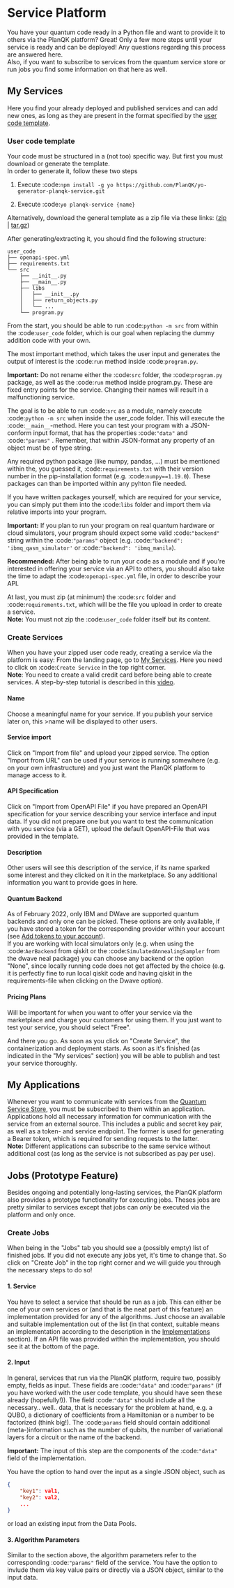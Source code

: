 # Service Platform

You have your quantum code ready in a Python file and want to provide it to others via the PlanQK platform? Great! Only a few more steps until your service is ready and can be deployed! Any questions regarding this process are answered here.  
Also, if you want to subscribe to services from the quantum service store or run jobs you find some information on that here as well.

## My Services
Here you find your already deployed and published services and can add new ones, as long as they are present in the format specified by the [user code template](###user-code-template).

### User code template
Your code must be structured in a (not too) specific way. But first you must download or generate the template.  
In order to generate it, follow these two steps
1. Execute :code:`npm install -g yo https://github.com/PlanQK/yo-generator-planqk-service.git`

2. Execute :code:`yo planqk-service {name}`

Alternatively, download the general template as a zip file via these links: ([zip](https://storage.googleapis.com/yeoman-templates/latest/template.zip) | [tar.gz](https://storage.googleapis.com/yeoman-templates/latest/template.tar.gz)) 
  
After generating/extracting it, you should find the following structure:
```
user_code
├── openapi-spec.yml
├── requirements.txt
└── src
    ├── __init__.py
    ├── __main__.py
    ├── libs
    │   ├── __init__.py
    │   ├── return_objects.py
    │   └── ...
    └── program.py
```
From the start, you should be able to run :code:`python -m src` from within the :code:`user_code` folder, which is our goal when replacing the dummy addition code with your own.  

The most important method, which takes the user input and generates the output of interest is the :code:`run` method inside :code:`program.py`.

**Important:** Do not rename either the :code:`src` folder, the :code:`program.py` package, as well as the :code:`run` method inside program.py. These are fixed entry points for the service. Changing their names will result in a malfunctioning service.

The goal is to be able to run :code:`src` as a module, namely execute :code:`python -m src` when inside the user_code folder. This will execute the :code:`__main__`-method. Here you can test your program with a JSON-conform input format, that has the properties :code:`"data"` and :code:`"params"` . Remember, that within JSON-format any property of an object must be of type string.  

Any required python package (like numpy, pandas, ...) must be mentioned within the, you guessed it, :code:`requirements.txt` with their version number in the pip-installation format (e.g. :code:`numpy==1.19.0`). These packages can than be imported within any pyhton file needed.  

If you have written packages yourself, which are required for your service, you can simply put them into the :code:`libs` folder and import them via relative imports into your program.  

**Important:** If you plan to run your program on real quantum hardware or cloud simulators, your program should expect some valid :code:`"backend"` string within the :code:`"params"` object (e.g. :code:`"backend": 'ibmq_qasm_simulator'` or :code:`"backend": 'ibmq_manila`).

**Recommended:** After being able to run your code as a module and if you're interested in offering your service via an API to others, you should also take the time to adapt the :code:`openapi-spec.yml` file, in order to describe your API.

At last, you must zip (at minimum) the :code:`src` folder and :code:`requirements.txt`, which will be the file you upload in order to create a service.  
**Note:** You must not zip the :code:`user_code` folder itself but its content.

### Create Services
When you have your zipped user code ready, creating a service via the platform is easy: From the landing page, go to 
[My Services](https://platform.planqk.de/services). Here you need to click on :code:`Create Service` in the top right corner.  
**Note**: You need to create a valid credit card before being able to create services. A step-by-step tutorial is described in this [video](https://www.loom.com/share/1ddf3b919bbc4219883f576931a14a12).

#### Name
Choose a meaningful name for your service. If you publish your service later on, this >name will be displayed to other users.

#### Service import  
Click on "Import from file" and upload your zipped service.
The option "Import from URL" can be used if your service is running somewhere (e.g. on your own infrastructure) and you just want the PlanQK platform to manage access to it.  

#### API Specification  
Click on "Import from OpenAPI File" if you have prepared an OpenAPI specification for your service describing your service interface and input data. If you did not prepare one but you  want to test the communication with you service (via a GET), upload the default OpenAPI-File that was provided in the template.

#### Description
Other users will see this description of the service, if its name sparked some interest and they clicked on it in the marketplace. So any additional information you want to provide goes in here.

#### Quantum Backend  
As of February 2022, only IBM and DWave are supported quantum backends and only one can be picked. These options are only available, if you have stored a token for the corresponding provider within your account (see [Add tokens to your account](#add-tokens-to-your-account)).  
If you are working with local simulators only (e.g. when using the :code:`AerBackend` from qiskit or the :code:`SimulatedAnnealingSampler` from the dwave neal package) you can choose any backend or the option "None", since locally running code does not get affected by the choice (e.g. it is perfectly fine to run local qiskit code and having qiskit in the requirements-file when clicking on the Dwave option).

#### Pricing Plans
Will be important for when you want to offer your service via the marketplace and charge your customers for using them.
If you just want to test your service, you should select "Free".  

And there you go. As soon as you click on "Create Service", the containerization and deployment starts. As soon as it's finished (as indicated in the "My services" section) you will be able to publish and test your service thoroughly.

## My Applications
Whenever you want to communicate with services from the [Quantum Service Store](#quantum-service-store), you must be subscribed to them within an application. Applications hold all necessary information for communication with the service from an external source. This includes a public and secret key pair, as well as a token- and service endpoint. The former is used for generating a Bearer token, which is required for sending requests to the latter.  
**Note:** Different applications can subscribe to the same service without additional cost (as long as the service is not subscribed as pay per use).

## Jobs (Prototype Feature)
Besides ongoing and potentially long-lasting services, the PlanQK platform also provides a prototype functionality for executing jobs. Theses jobs are pretty similar to services except that jobs can *only* be executed via the platform and only once.

### Create Jobs
When being in the "Jobs" tab you should see a (possibly empty) list of finished jobs. If you did not execute any jobs yet, it's time to change that. So click on "Create Job" in the top right corner and we will guide you through the necessary steps to do so!

#### 1. Service
You have to select a service that should be run as a job. This can either be one of your own services or (and that is the neat part of this feature) an implementation provided for any of the algorithms. Just choose an available and suitable implementation out of the list (in that context, suitable means an implementation according to the description in the [Implementations](###provide-an-implementation-for-job-execution) section). If an API file was provided within the implementation, you should see it at the bottom of the page.

#### 2. Input
In general, services that run via the PlanQK platform, require two, possibly empty, fields as input. These fields are :code:`"data"` and  :code:`"params"` (if you have worked with the user code template, you should have seen these already (hopefully!)). The field :code:`"data"` should include all the necessary.. well.. data, that is necessary for the problem at hand, e.g. a QUBO, a dictionary of coefficients from a Hamiltonian or a number to be factorized (think big!). The :code:`params` field should contain additional (meta-)information such as the number of qubits, the number of variational layers for a circuit or the name of the backend.  

**Important:** The input of this step are the components of the :code:`"data"` field of the implementation.  

You have the option to hand over the input as a single JSON object, such as
```json
{
    "key1": val1,
    "key2": val2,
    ...
}
```
or load an existing input from the Data Pools.

#### 3. Algorithm Parameters
Similar to the section above, the algorithm parameters refer to the corresponding :code:`"params"` field of the service. You have the option to invlude them via key value pairs or directly via a JSON object, similar to the input data.